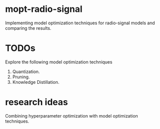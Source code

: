 # mopt-radio-signal
Implementing model optimization techniques for radio-signal models and comparing the results.
# TODOs
Explore the following model optimization techniques
1. Quantization.
2. Pruning.
3. Knowledge Distillation.
# research ideas
Combining hyperparameter optimization with model optimization techniques.
